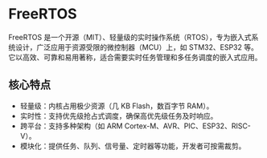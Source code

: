 # FreeRTOS
FreeRTOS 是一个开源（MIT）、轻量级的实时操作系统（RTOS），专为嵌入式系统设计，广泛应用于资源受限的微控制器（MCU）上，如 STM32、ESP32 等。它以高效、可靠和易用著称，适合需要实时任务管理和多任务调度的嵌入式应用。

## 核心特点
- 轻量级：内核占用极少资源（几 KB Flash，数百字节 RAM）。
- 实时性：支持优先级抢占式调度，确保高优先级任务及时响应。
- 跨平台：支持多种架构（如 ARM Cortex-M、AVR、PIC、ESP32、RISC-V）。
- 模块化：提供任务、队列、信号量、定时器等功能，开发者可按需裁剪。

